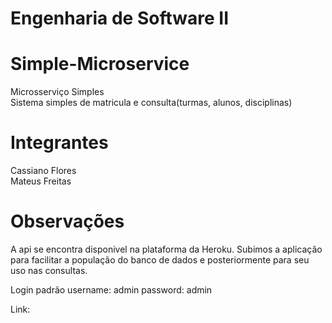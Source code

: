 # Engenharia de Software II
# Simple-Microservice
Microsserviço Simples <br>
Sistema simples de matricula e consulta(turmas, alunos, disciplinas)

# Integrantes
Cassiano Flores <br>
Mateus Freitas

# Observações
A api se encontra disponivel na plataforma da Heroku.
Subimos a aplicação para facilitar a população do banco de dados e posteriormente para seu uso nas consultas.

Login padrão
username: admin
password: admin

Link:
